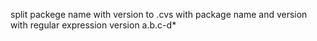 split packege name with version to .cvs with package name and version with regular expression version a.b.c-d*

